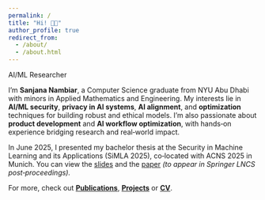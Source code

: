 ```yaml
---
permalink: /
title: "Hi! 👋🏼"
author_profile: true
redirect_from:
  - /about/
  - /about.html
---
```


<div class="role-rotator" data-roles='["AI/ML Researcher","Product Manager","Data Scientist","AI Security Engineer"]'>
  <span class="role-rotator__text">AI/ML Researcher</span>
</div>

<!-- <div class="stats">
  <div class="stat">
    <div class="stat__num"><span class="count" data-target="6">0</span><span class="unit">+</span></div>
    <div class="stat__label">Research projects</div>
  </div>
  <div class="stat">
    <div class="stat__num"><span class="count" data-target="2">0</span></div>
    <div class="stat__label">Peer‑reviewed papers</div>
  </div>
  <div class="stat">
    <div class="stat__num"><span class="count" data-target="3">0</span></div>
    <div class="stat__label">Hackathon awards</div>
  </div>
  <div class="stat">
    <div class="stat__num">2025</div>
    <div class="stat__label">Graduated</div>
  </div>
</div> -->

I’m **Sanjana Nambiar**, a Computer Science graduate from NYU Abu Dhabi with minors in Applied Mathematics and Engineering. My interests lie in **AI/ML security**, **privacy in AI systems**, **AI alignment**, and **optimization** techniques for building robust and ethical models. I’m also passionate about **product development** and **AI workflow optimization**, with hands‑on experience bridging research and real‑world impact.

In June 2025, I presented my bachelor thesis at the Security in Machine Learning and its Applications (SiMLA 2025), co‑located with ACNS 2025 in Munich. You can view the [slides](https://docs.google.com/presentation/d/1YXF5duFIcuPsV7E2arLNwX-EGhgvRXhgTqOktDS_XZE/edit?usp=sharing) and the [paper](https://sanjana-nambiar.github.io/files/SiMLA-2-main.pdf) *(to appear in Springer LNCS post‑proceedings).*

For more, check out **[Publications](/publications/)**, **[Projects](/projects/)** or **[CV](/cv/)**.

<script>
document.addEventListener('DOMContentLoaded', function () {
  // ---- Role rotator ----
  const rotator = document.querySelector('.role-rotator');
  if (rotator) {
    const roles = JSON.parse(rotator.getAttribute('data-roles') || '[]');
    const span  = rotator.querySelector('.role-rotator__text');
    let i = 0;
    function nextRole(){
      i = (i + 1) % roles.length;
      span.classList.add('fade-out');
      setTimeout(()=>{ span.textContent = roles[i]; span.classList.remove('fade-out'); }, 220);
    }
    if (roles.length > 1 && !window.matchMedia('(prefers-reduced-motion: reduce)').matches) {
      setInterval(nextRole, 1600);
    }
  }

  // ---- Stat counters (fire once when visible) ----
  const counters = document.querySelectorAll('.stat .count');
  if (!counters.length) return;

  const ease = t => 1 - Math.pow(1 - t, 3);
  function animate(el, target){
    const start = performance.now(), duration = 1200;
    function tick(now){
      const p = Math.min(1, (now - start)/duration);
      el.textContent = Math.round(target * ease(p));
      if (p < 1) requestAnimationFrame(tick);
      else {
        // append trailing + if present in sibling .unit
        const unit = el.parentElement.querySelector('.unit');
        if (unit && !unit.dataset.locked){ unit.dataset.locked = '1'; }
      }
    }
    requestAnimationFrame(tick);
  }

  if ('IntersectionObserver' in window) {
    const io = new IntersectionObserver(entries=>{
      entries.forEach(e=>{
        if (!e.isIntersecting) return;
        io.unobserve(e.target);
        animate(e.target, parseFloat(e.target.dataset.target));
      });
    }, { threshold: 0.3 });
    counters.forEach(c=>io.observe(c));
  } else {
    counters.forEach(c=>animate(c, parseFloat(c.dataset.target)));
  }
});
</script>
